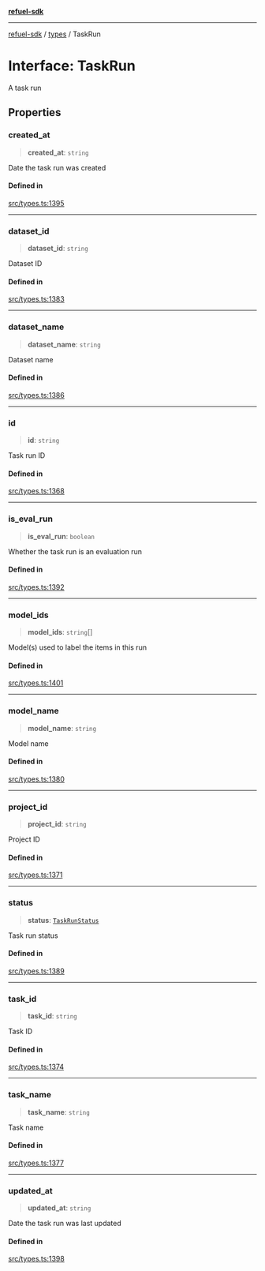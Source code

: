 [**refuel-sdk**](../../README.md)

***

[refuel-sdk](../../modules.md) / [types](../README.md) / TaskRun

# Interface: TaskRun

A task run

## Properties

### created\_at

> **created\_at**: `string`

Date the task run was created

#### Defined in

[src/types.ts:1395](https://github.com/refuel-ai/refuel-sdk/blob/240c3e68ab946b6c24b6f2eafb12779c24332cdb/src/types.ts#L1395)

***

### dataset\_id

> **dataset\_id**: `string`

Dataset ID

#### Defined in

[src/types.ts:1383](https://github.com/refuel-ai/refuel-sdk/blob/240c3e68ab946b6c24b6f2eafb12779c24332cdb/src/types.ts#L1383)

***

### dataset\_name

> **dataset\_name**: `string`

Dataset name

#### Defined in

[src/types.ts:1386](https://github.com/refuel-ai/refuel-sdk/blob/240c3e68ab946b6c24b6f2eafb12779c24332cdb/src/types.ts#L1386)

***

### id

> **id**: `string`

Task run ID

#### Defined in

[src/types.ts:1368](https://github.com/refuel-ai/refuel-sdk/blob/240c3e68ab946b6c24b6f2eafb12779c24332cdb/src/types.ts#L1368)

***

### is\_eval\_run

> **is\_eval\_run**: `boolean`

Whether the task run is an evaluation run

#### Defined in

[src/types.ts:1392](https://github.com/refuel-ai/refuel-sdk/blob/240c3e68ab946b6c24b6f2eafb12779c24332cdb/src/types.ts#L1392)

***

### model\_ids

> **model\_ids**: `string`[]

Model(s) used to label the items in this run

#### Defined in

[src/types.ts:1401](https://github.com/refuel-ai/refuel-sdk/blob/240c3e68ab946b6c24b6f2eafb12779c24332cdb/src/types.ts#L1401)

***

### model\_name

> **model\_name**: `string`

Model name

#### Defined in

[src/types.ts:1380](https://github.com/refuel-ai/refuel-sdk/blob/240c3e68ab946b6c24b6f2eafb12779c24332cdb/src/types.ts#L1380)

***

### project\_id

> **project\_id**: `string`

Project ID

#### Defined in

[src/types.ts:1371](https://github.com/refuel-ai/refuel-sdk/blob/240c3e68ab946b6c24b6f2eafb12779c24332cdb/src/types.ts#L1371)

***

### status

> **status**: [`TaskRunStatus`](../type-aliases/TaskRunStatus.md)

Task run status

#### Defined in

[src/types.ts:1389](https://github.com/refuel-ai/refuel-sdk/blob/240c3e68ab946b6c24b6f2eafb12779c24332cdb/src/types.ts#L1389)

***

### task\_id

> **task\_id**: `string`

Task ID

#### Defined in

[src/types.ts:1374](https://github.com/refuel-ai/refuel-sdk/blob/240c3e68ab946b6c24b6f2eafb12779c24332cdb/src/types.ts#L1374)

***

### task\_name

> **task\_name**: `string`

Task name

#### Defined in

[src/types.ts:1377](https://github.com/refuel-ai/refuel-sdk/blob/240c3e68ab946b6c24b6f2eafb12779c24332cdb/src/types.ts#L1377)

***

### updated\_at

> **updated\_at**: `string`

Date the task run was last updated

#### Defined in

[src/types.ts:1398](https://github.com/refuel-ai/refuel-sdk/blob/240c3e68ab946b6c24b6f2eafb12779c24332cdb/src/types.ts#L1398)
